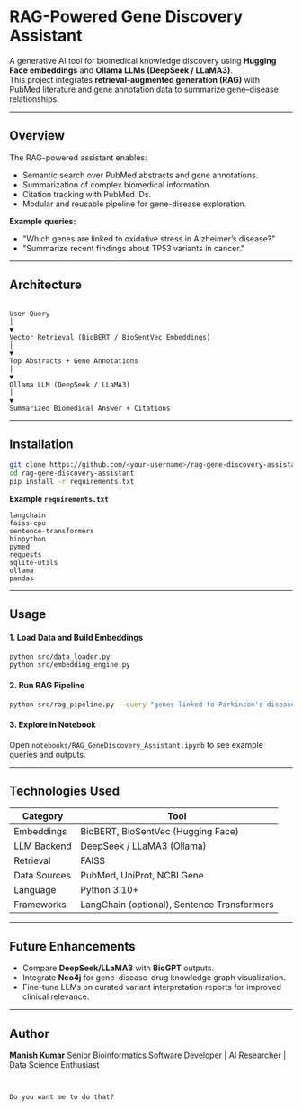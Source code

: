 # RAG-Powered Gene Discovery Assistant

A generative AI tool for biomedical knowledge discovery using **Hugging Face embeddings** and **Ollama LLMs (DeepSeek / LLaMA3)**.  
This project integrates **retrieval-augmented generation (RAG)** with PubMed literature and gene annotation data to summarize gene–disease relationships.

---

## Overview
The RAG-powered assistant enables:

- Semantic search over PubMed abstracts and gene annotations.
- Summarization of complex biomedical information.
- Citation tracking with PubMed IDs.
- Modular and reusable pipeline for gene-disease exploration.

**Example queries:**
- "Which genes are linked to oxidative stress in Alzheimer’s disease?"
- "Summarize recent findings about TP53 variants in cancer."

---

## Architecture

```

User Query
│
▼
Vector Retrieval (BioBERT / BioSentVec Embeddings)
│
▼
Top Abstracts + Gene Annotations
│
▼
Ollama LLM (DeepSeek / LLaMA3)
│
▼
Summarized Biomedical Answer + Citations

````

---

## Installation

```bash
git clone https://github.com/<your-username>/rag-gene-discovery-assistant.git
cd rag-gene-discovery-assistant
pip install -r requirements.txt
````

**Example `requirements.txt`**

```
langchain
faiss-cpu
sentence-transformers
biopython
pymed
requests
sqlite-utils
ollama
pandas
```

---

## Usage

#### 1. Load Data and Build Embeddings

```bash
python src/data_loader.py
python src/embedding_engine.py
```

#### 2. Run RAG Pipeline

```bash
python src/rag_pipeline.py --query "genes linked to Parkinson's disease"
```

#### 3. Explore in Notebook

Open `notebooks/RAG_GeneDiscovery_Assistant.ipynb` to see example queries and outputs.

---

## Technologies Used

| Category     | Tool                                        |
| ------------ | ------------------------------------------- |
| Embeddings   | BioBERT, BioSentVec (Hugging Face)          |
| LLM Backend  | DeepSeek / LLaMA3 (Ollama)                  |
| Retrieval    | FAISS                                       |
| Data Sources | PubMed, UniProt, NCBI Gene                  |
| Language     | Python 3.10+                                |
| Frameworks   | LangChain (optional), Sentence Transformers |

---

## Future Enhancements

* Compare **DeepSeek/LLaMA3** with **BioGPT** outputs.
* Integrate **Neo4j** for gene–disease–drug knowledge graph visualization.
* Fine-tune LLMs on curated variant interpretation reports for improved clinical relevance.

---

## Author

**Manish Kumar**
Senior Bioinformatics Software Developer | AI Researcher | Data Science Enthusiast

```


Do you want me to do that?
```
